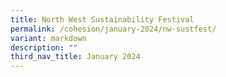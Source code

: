 ```yaml
---
title: North West Sustainability Festival
permalink: /cohesion/january-2024/nw-sustfest/
variant: markdown
description: ""
third_nav_title: January 2024
---
```

